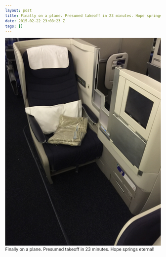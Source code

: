 ```yaml
---
layout: post
title: Finally on a plane. Presumed takeoff in 23 minutes. Hope springs eternal!
date: 2015-02-22 23:08:23 Z
tags: []
---
```

![](/media/2015/02/111803115204.jpg)
Finally on a plane. Presumed takeoff in 23 minutes. Hope springs eternal!
